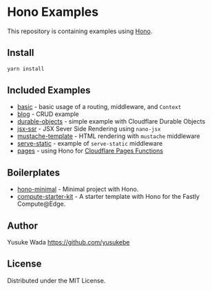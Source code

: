 # Hono Examples

This repository is containing examples using [Hono](https://github.com/honojs/hono).

## Install

```sh
yarn install
```

## Included Examples

* [basic](./basic/) - basic usage of a routing, middleware, and `Context`
* [blog](./blog/) - CRUD example
* [durable-objects](./durable-objects/) - simple example with Cloudflare Durable Objects
* [jsx-ssr](./jsx-ssr/) - JSX Sever Side Rendering using `nano-jsx`
* [mustache-template](./mustache-template/) - HTML rendering with `mustache` middleware
* [serve-static](./serve-static/) - example of `serve-static` middleware
* [pages](./pages/) - using Hono for [Cloudflare Pages Functions](https://developers.cloudflare.com/pages/platform/functions/)

## Boilerplates

* [hono-minimal](https://github.com/honojs/hono-minimal) - Minimal project with Hono.
* [compute-starter-kit](https://github.com/honojs/compute-starter-kit) -  A starter template with Hono for the Fastly Compute@Edge.

## Author

Yusuke Wada https://github.com/yusukebe

## License

Distributed under the MIT License.
